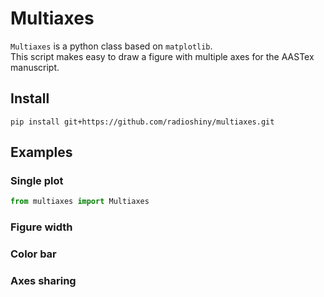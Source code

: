 # Multiaxes

`Multiaxes` is a python class based on `matplotlib`.  
This script makes easy to draw a figure with multiple axes for the AASTex manuscript.

## Install

`pip install git+https://github.com/radioshiny/multiaxes.git`

## Examples

### Single plot
```python
from multiaxes import Multiaxes


```

### Figure width

### Color bar

### Axes sharing


